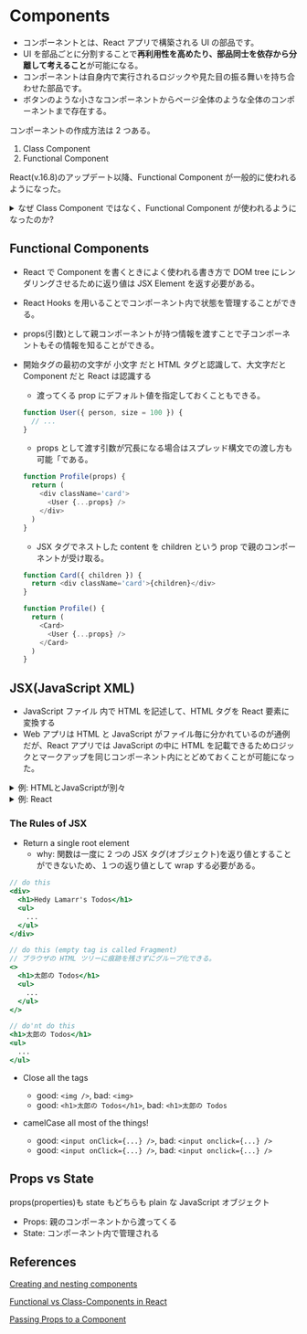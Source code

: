 # Components

- コンポーネントとは、React アプリで構築される UI の部品です。
- UI を部品ごとに分割することで**再利用性を高めたり、部品同士を依存から分離して考えること**が可能になる。
- コンポーネントは自身内で実行されるロジックや見た目の振る舞いを持ち合わせた部品です。
- ボタンのような小さなコンポーネントからページ全体のような全体のコンポーネントまで存在する。

コンポーネントの作成方法は 2 つある。

1. Class Component
2. Functional Component

React(v.16.8)のアップデート以降、Functional Component が一般的に使われるようになった。

<details>
<summary>なぜ Class Component ではなく、Functional Component が使われるようになったのか?</summary>

1. 構文

- Functional Compoent の方が plain JavaScript 関数のように簡潔にかける
  - Babel でトランスパイルしたらそれぞれ異なった js が出力される

```typescript
// FC
function Fuga(name: string) {
  return <h1>Hello, {name}</h1>
}
// Class
class Hoge extends React.Component {
  render() {
    return <h1>Hello, {this.props.name}</h1>
  }
}
```

2. State

- Functional Component は元々 plain JavaScript の関数だったため、Class Component のようにコンポーネント内で状態を保持することができなかった。しかし、React(v.16.8)のアップデートで useState Hooks により Functional Component 内でも状態を保持することができるようになった。

3. Lifecycle Hooks

- Functional Component は関数内で Lifecycle event の hooks を使うことができなかった。その一方で Class Component ではその hooks を使えていた。こちらも React(v.16.8)のアップデートで useEffect Hooks により Functional Component 内でも Lifecycle event を検知することができるようになった。

</details>

## Functional Components

- React で Component を書くときによく使われる書き方で DOM tree にレンダリングさせるために返り値は JSX Element を返す必要がある。
- React Hooks を用いることでコンポーネント内で状態を管理することができる。
- props(引数)として親コンポーネントが持つ情報を渡すことで子コンポーネントもその情報を知ることができる。
- 開始タグの最初の文字が 小文字 だと HTML タグと認識して、大文字だと Component だと React は認識する

  - 渡ってくる prop にデフォルト値を指定しておくこともできる。

  ```typescript
  function User({ person, size = 100 }) {
    // ...
  }
  ```

  - props として渡す引数が冗長になる場合はスプレッド構文での渡し方も可能「である。

  ```typescript
  function Profile(props) {
    return (
      <div className='card'>
        <User {...props} />
      </div>
    )
  }
  ```

  - JSX タグでネストした content を children という prop で親のコンポーネントが受け取る。

  ```typescript
  function Card({ children }) {
    return <div className='card'>{children}</div>
  }

  function Profile() {
    return (
      <Card>
        <User {...props} />
      </Card>
    )
  }
  ```

## JSX(JavaScript XML)

- JavaScript ファイル 内で HTML を記述して、HTML タグを React 要素に変換する
- Web アプリは HTML と JavaScript がファイル毎に分かれているのが通例だが、React アプリでは JavaScript の中に HTML を記載できるためロジックとマークアップを同じコンポーネント内にとどめておくことが可能になった。

<details>
<summary>例: HTMLとJavaScriptが別々</summary>

```html
<form onSubmit>
  <input onClick />
  <input onClick />
</form>
```

```javascript
isOpen() {...}
onClick() {...}
onSubmit() {...}
```

</details>
<details>
<summary>例: React</summary>

```javascript
const Form() {
  function onClick() {...}
  function onSubmit() {...}

  return (
    <form onSubmit>
      <input onClick />
      <input onClick />
    </form>
  )
}
```

```javascript
isOpen() {...}
onClick() {...}
onSubmit() {...}
```

</details>

### The Rules of JSX

- Return a single root element
  - why: 関数は一度に 2 つの JSX タグ(オブジェクト)を返り値とすることができないため、１つの返り値として wrap する必要がある。

```jsx
// do this
<div>
  <h1>Hedy Lamarr's Todos</h1>
  <ul>
    ...
  </ul>
</div>

// do this (empty tag is called Fragment)
// ブラウザの HTML ツリーに痕跡を残さずにグループ化できる。
<>
  <h1>太郎の Todos</h1>
  <ul>
    ...
  </ul>
</>

// do'nt do this
<h1>太郎の Todos</h1>
<ul>
  ...
</ul>

```

- Close all the tags

  - good: `<img />`, bad: `<img>`
  - good: `<h1>太郎の Todos</h1>`, bad: `<h1>太郎の Todos`

- camelCase all most of the things!
  - good: `<input onClick={...} />`, bad: `<input onclick={...} />`
  - good: `<input onClick={...} />`, bad: `<input onclick={...} />`

## Props vs State

props(properties)も state もどちらも plain な JavaScript オブジェクト

- Props: 親のコンポーネントから渡ってくる
- State: コンポーネント内で管理される

## References

[Creating and nesting components ](https://react.dev/learn#components)

[Functional vs Class-Components in React](https://djoech.medium.com/functional-vs-class-components-in-react-231e3fbd7108)

[Passing Props to a Component](https://react.dev/learn/passing-props-to-a-component)
